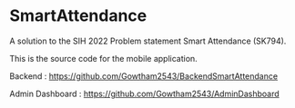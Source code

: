 # SmartAttendance

A solution to the SIH 2022 Problem statement Smart Attendance (SK794).  

This is the source code for the mobile application. 

Backend : https://github.com/Gowtham2543/BackendSmartAttendance

Admin Dashboard : https://github.com/Gowtham2543/AdminDashboard
